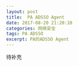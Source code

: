 ```yaml
---
layout: post
title:  PA ADSSO Agent
date: 2017-08-20 21:20:10
categories: 网络安全
tags: PA ADSSO
excerpt: PA的ADSSO Agent
---
```


待补充
